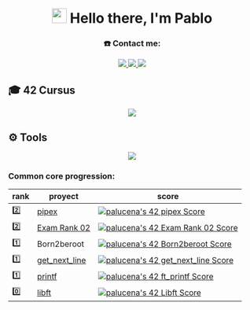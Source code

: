 <h1 align="center">
  <img src="https://github.com/blackcater/blackcater/raw/main/images/Hi.gif" height="30">
  Hello there, I'm Pablo
</h1>

<h3 align="center">☎️ Contact me:</h3>
 <p align="center">
  <a href="https://www.linkedin.com/in/pablo-lucena-gonz%C3%A1lez-34a172213/">
    <img src="https://img.shields.io/badge/LinkedIn-0077B5?style=for-the-badge&logo=linkedin&logoColor=white" />
  </a>
  <a href="mailto:pablolucena01@gmail.com">
    <img src="https://img.shields.io/badge/Gmail-D14836?style=for-the-badge&logo=gmail&logoColor=white" />
  </a>
  <a href="https://instagram.com/mr.lucena/">
    <img src="https://img.shields.io/badge/Instagram-E4405F?style=for-the-badge&logo=instagram&logoColor=white" />
  </a>
</p>

<h2>🎓 42 Cursus</h2>

<p align="center">
  <img src="https://badge.mediaplus.ma/greenbinary/palucena?1337Badge=off&UM6P=off)](https://github.com/oakoudad/badge42" />
</p>

<h2>⚙️ Tools</h2>
<p align="center">
  <a href="https://skillicons.dev">
    <img src="https://skillicons.dev/icons?i=autocad,arduino,vscode,bash,c,css,html,js&perline=8" />
  </a>
</p>

### Common core progression:
| rank  | proyect | score|
| ---   | --- | --- |
|2️⃣|[pipex](https://github.com/PaLucena/pipex)| [![palucena's 42 pipex Score](https://badge42.vercel.app/api/v2/clh0rcvvr004008ms8n3f7co8/project/3120071)](https://github.com/JaeSeoKim/badge42) |
|2️⃣|[Exam Rank 02](https://github.com/PaLucena/Exam-Rank-02)| [![palucena's 42 Exam Rank 02 Score](https://badge42.vercel.app/api/v2/clh0rcvvr004008ms8n3f7co8/project/3115751)](https://github.com/JaeSeoKim/badge42) |
|1️⃣|Born2beroot| [![palucena's 42 Born2beroot Score](https://badge42.vercel.app/api/v2/clh0rcvvr004008ms8n3f7co8/project/3103684)](https://github.com/JaeSeoKim/badge42) |
|1️⃣|[get_next_line](https://github.com/PaLucena/get_next_line)| [![palucena's 42 get_next_line Score](https://badge42.vercel.app/api/v2/clh0rcvvr004008ms8n3f7co8/project/3081812)](https://github.com/JaeSeoKim/badge42) |
|1️⃣|[printf](https://github.com/PaLucena/printf)| [![palucena's 42 ft_printf Score](https://badge42.vercel.app/api/v2/clh0rcvvr004008ms8n3f7co8/project/3080536)](https://github.com/JaeSeoKim/badge42) |
|0️⃣|[libft](https://github.com/PaLucena/libft)| [![palucena's 42 Libft Score](https://badge42.vercel.app/api/v2/clh0rcvvr004008ms8n3f7co8/project/3069821)](https://github.com/JaeSeoKim/badge42) |


<!--
Así se comenta en GitHub
-->
